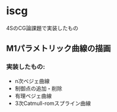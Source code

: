 # iscg

4SのCG論課題で実装したもの

## M1パラメトリック曲線の描画

### 実装したもの:
- n次ベジェ曲線
- 制御点の追加・削除
- 有理ベジェ曲線
- 3次Catmull-romスプライン曲線

[ページURL]: https://cg-basic-assignment1.glitch.me/


